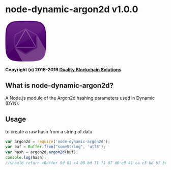 # **node-dynamic-argon2d v1.0.0**

![DYN logo](https://github.com/duality-solutions/Dynamic/blob/master/src/qt/res/icons/drk/about.png)

**Copyright (c) 2016-2019 [Duality Blockchain Solutions](https://duality.solutions/)**

What is node-dynamic-argon2d?
-----------------------------
A Node.js module of the Argon2d hashing parameters used in Dynamic (DYN).

Usage
-----
to create a raw hash from a string of data 
```js
var argon2d = require('node-dynamic-argon2d');
var buf = Buffer.from("someString", 'utf8');
var hash = argon2d.argon2d(buf);
console.log(hash);
//should return <Buffer 0d 01 c4 09 bd 11 f1 07 d0 e9 41 ca c3 bd bf 3e ed 02 0f 9e ca d2 2b 8a 8f a0 eb 3a e2 2c b1 e0>
```